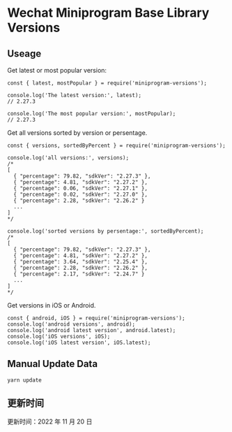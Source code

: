 
# Wechat Miniprogram Base Library Versions

## Useage

Get latest or most popular version:

```;
const { latest, mostPopular } = require('miniprogram-versions');

console.log('The latest version:', latest);
// 2.27.3

console.log('The most popular version:', mostPopular);
// 2.27.3

```

Get all versions sorted by version or persentage.

```
const { versions, sortedByPercent } = require('miniprogram-versions');

console.log('all versions:', versions);
/*
[
  { "percentage": 79.82, "sdkVer": "2.27.3" },
  { "percentage": 4.81, "sdkVer": "2.27.2" },
  { "percentage": 0.06, "sdkVer": "2.27.1" },
  { "percentage": 0.02, "sdkVer": "2.27.0" },
  { "percentage": 2.28, "sdkVer": "2.26.2" }
  ...
]
*/

console.log('sorted versions by persentage:', sortedByPercent);
/*
[
  { "percentage": 79.82, "sdkVer": "2.27.3" },
  { "percentage": 4.81, "sdkVer": "2.27.2" },
  { "percentage": 3.64, "sdkVer": "2.25.4" },
  { "percentage": 2.28, "sdkVer": "2.26.2" },
  { "percentage": 2.17, "sdkVer": "2.24.7" }
  ...
]
*/
```

Get versions in iOS or Android.

```
const { android, iOS } = require('miniprogram-versions');
console.log('android versions', android);
console.log('android latest version', android.latest);
console.log('iOS versions', iOS);
console.log('iOS latest version', iOS.latest);
```

## Manual Update Data

```
yarn update
```

## 更新时间

更新时间：2022 年 11 月 20 日
